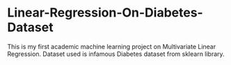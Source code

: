 # Linear-Regression-On-Diabetes-Dataset
This is my first academic machine learning project on Multivariate Linear Regression. Dataset used is infamous Diabetes dataset from sklearn library. 
